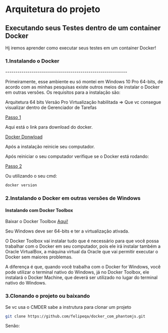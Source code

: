 <h1>Arquitetura do projeto</h1>

Executando seus Testes dentro de um container Docker
-------------------------

  Hj iremos aprender como executar seus testes em um container Docker!


<h3>1.Instalando o Docker</h3>
------------------------------------------------------------

Primeiramente, esse ambiente eu só montei em Windows 10 Pro 64-bits, de acordo com as minhas pesquisas existe outros meios de instalar o Docker em outras versões.
Os requisitos para a instalação são:

Arquitetura 64 bits
Versão Pro
Virtualização habilitada => Que vc consegue visualizar dentro de Gerenciador de Tarefas

[Passo 1](readme_images/Picture1.png?raw=true)

Aqui está o link para download do docker.

[Docker Donwload](https://store.docker.com/editions/community/docker-ce-desktop-windows)

Após a instalação reinicie seu computador.

Após reiniciar o seu  computador verifique se o Docker está rodando:

[Passo 2](readme_images/Picture2.png?raw=true)

Ou utilizando o seu cmd:

```bash
docker version
```

<h3>2.Instalando o Docker em outras versões de Windows</h3>

<h4>Instalando com Docker Toolbox</h4>

Baixar o Docker Toolbox [Aqui!](https://download.docker.com/win/stable/DockerToolbox.exe)

Seu Windows deve ser 64-bits e ter a virtualização ativada.

O Docker Toolbox vai instalar tudo que é necessário para que você possa trabalhar com o Docker em seu computador, pois ele irá instalar também a Oracle VirtualBox, a máquina virtual da Oracle que vai permitir executar o Docker sem maiores problemas.

A diferença é que, quando você trabalha com o Docker for Windows, você pode utilizar o terminal nativo do Windows, já no Docker Toolbox, ele instalará o Docker Machine, que deverá ser utilizado no lugar do terminal nativo do Windows.

<h3>3.Clonando o projeto ou baixando</h3>

Se vc usa o CMDER sabe a instrutura para clonar um projeto

````bash
git clone https://github.com/felipeqa/docker_com_phantomjs.git
````

Senão:
